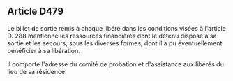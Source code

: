 Article D479
----
Le billet de sortie remis à chaque libéré dans les conditions visées à l'article
D. 288 mentionne les ressources financières dont le détenu dispose à sa sortie
et les secours, sous les diverses formes, dont il a pu éventuellement bénéficier
à sa libération.

Il comporte l'adresse du comité de probation et d'assistance aux libérés du lieu
de sa résidence.
